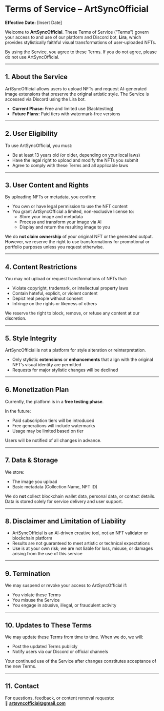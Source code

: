 # Terms of Service – ArtSyncOfficial  
**Effective Date:** [Insert Date]

Welcome to **ArtSyncOfficial**. These Terms of Service (“Terms”) govern your access to and use of our platform and Discord bot, **Lira**, which provides stylistically faithful visual transformations of user-uploaded NFTs.

By using the Service, you agree to these Terms. If you do not agree, please do not use ArtSyncOfficial.

---

## 1. About the Service

ArtSyncOfficial allows users to upload NFTs and request AI-generated image extensions that preserve the original artistic style. The Service is accessed via Discord using the Lira bot.

- **Current Phase:** Free and limited use (Backtesting)
- **Future Plans:** Paid tiers with watermark-free versions

---

## 2. User Eligibility

To use ArtSyncOfficial, you must:

- Be at least 13 years old (or older, depending on your local laws)
- Have the legal right to upload and modify the NFTs you submit
- Agree to comply with these Terms and all applicable laws

---

## 3. User Content and Rights

By uploading NFTs or metadata, you confirm:

- You own or have legal permission to use the NFT content
- You grant ArtSyncOfficial a limited, non-exclusive license to:
  - Store your image and metadata
  - Process and transform your image via AI
  - Display and return the resulting image to you

We do **not claim ownership** of your original NFT or the generated output. However, we reserve the right to use transformations for promotional or portfolio purposes unless you request otherwise.

---

## 4. Content Restrictions

You may not upload or request transformations of NFTs that:

- Violate copyright, trademark, or intellectual property laws
- Contain hateful, explicit, or violent content
- Depict real people without consent
- Infringe on the rights or likeness of others

We reserve the right to block, remove, or refuse any content at our discretion.

---

## 5. Style Integrity

ArtSyncOfficial is not a platform for style alteration or reinterpretation.

- Only stylistic **extensions** or **enhancements** that align with the original NFT’s visual identity are permitted
- Requests for major stylistic changes will be declined

---

## 6. Monetization Plan

Currently, the platform is in a **free testing phase**.

In the future:
- Paid subscription tiers will be introduced
- Free generations will include watermarks
- Usage may be limited based on tier

Users will be notified of all changes in advance.

---

## 7. Data & Storage

We store:
- The image you upload
- Basic metadata (Collection Name, NFT ID)

We do **not** collect blockchain wallet data, personal data, or contact details. Data is stored solely for service delivery and user support.

---

## 8. Disclaimer and Limitation of Liability

- ArtSyncOfficial is an AI-driven creative tool, not an NFT validator or blockchain platform
- Results are not guaranteed to meet artistic or technical expectations
- Use is at your own risk; we are not liable for loss, misuse, or damages arising from the use of this service

---

## 9. Termination

We may suspend or revoke your access to ArtSyncOfficial if:

- You violate these Terms
- You misuse the Service
- You engage in abusive, illegal, or fraudulent activity

---

## 10. Updates to These Terms

We may update these Terms from time to time. When we do, we will:

- Post the updated Terms publicly
- Notify users via our Discord or official channels

Your continued use of the Service after changes constitutes acceptance of the new Terms.

---

## 11. Contact

For questions, feedback, or content removal requests:  
📩 **artsyncofficial@gmail.com**


